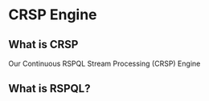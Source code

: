 # CRSP Engine

## What is CRSP
Our Continuous RSPQL Stream Processing (CRSP) Engine 

## What is RSPQL?
